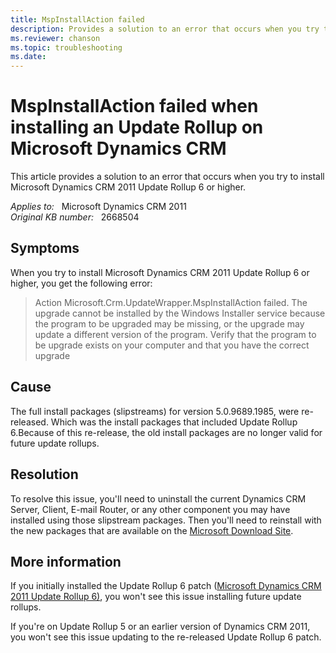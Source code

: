 ```yaml
---
title: MspInstallAction failed
description: Provides a solution to an error that occurs when you try to install Microsoft Dynamics CRM 2011 Update Rollup 6 or higher.
ms.reviewer: chanson
ms.topic: troubleshooting
ms.date: 
---
```

# MspInstallAction failed when installing an Update Rollup on Microsoft Dynamics CRM

This article provides a solution to an error that occurs when you try to install Microsoft Dynamics CRM 2011 Update Rollup 6 or higher.

_Applies to:_ &nbsp; Microsoft Dynamics CRM 2011  
_Original KB number:_ &nbsp; 2668504

## Symptoms

When you try to install Microsoft Dynamics CRM 2011 Update Rollup 6 or higher, you get the following error:

> Action Microsoft.Crm.UpdateWrapper.MspInstallAction failed. The upgrade cannot be installed by the Windows Installer service because the program to be upgraded may be missing, or the upgrade may update a different version of the program. Verify that the program to be upgrade exists on your computer and that you have the correct upgrade

## Cause

The full install packages (slipstreams) for version 5.0.9689.1985, were re-released. Which was the install packages that included Update Rollup 6.Because of this re-release, the old install packages are no longer valid for future update rollups.

## Resolution

To resolve this issue, you'll need to uninstall the current Dynamics CRM Server, Client, E-mail Router, or any other component you may have installed using those slipstream packages. Then you'll need to reinstall with the new packages that are available on the [Microsoft Download Site](https://www.microsoft.com/download).

## More information

If you initially installed the Update Rollup 6 patch ([Microsoft Dynamics CRM 2011 Update Rollup 6)](https://support.microsoft.com/help/2600640), you won't see this issue installing future update rollups.

If you're on Update Rollup 5 or an earlier version of Dynamics CRM 2011, you won't see this issue updating to the re-released Update Rollup 6 patch.

